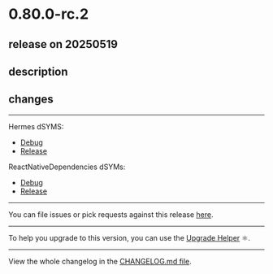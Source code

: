 # 0.80.0-rc.2

## release on 20250519
## description
## changes
*** ** * ** ***

Hermes dSYMS:

* <a href="https://repo1.maven.org/maven2/com/facebook/react/react-native-artifacts/0.80.0-rc.2/react-native-artifacts-0.80.0-rc.2-hermes-framework-dSYM-debug.tar.gz" rel="nofollow">Debug</a>
* <a href="https://repo1.maven.org/maven2/com/facebook/react/react-native-artifacts/0.80.0-rc.2/react-native-artifacts-0.80.0-rc.2-hermes-framework-dSYM-release.tar.gz" rel="nofollow">Release</a>

ReactNativeDependencies dSYMs:

* <a href="https://repo1.maven.org/maven2/com/facebook/react/react-native-artifacts/0.80.0-rc.2/react-native-artifacts-0.80.0-rc.2-reactnative-dependencies-dSYM-debug.tar.gz" rel="nofollow">Debug</a>
* <a href="https://repo1.maven.org/maven2/com/facebook/react/react-native-artifacts/0.80.0-rc.2/react-native-artifacts-0.80.0-rc.2-reactnative-dependencies-dSYM-release.tar.gz" rel="nofollow">Release</a>

*** ** * ** ***

You can file issues or pick requests against this release <a href="https://github.com/reactwg/react-native-releases/issues/new/choose">here</a>.

*** ** * ** ***

To help you upgrade to this version, you can use the <a href="https://react-native-community.github.io/upgrade-helper/" rel="nofollow">Upgrade Helper</a> ⚛️.

*** ** * ** ***

View the whole changelog in the <a href="https://github.com/facebook/react-native/blob/main/CHANGELOG.md">CHANGELOG.md file</a>.

